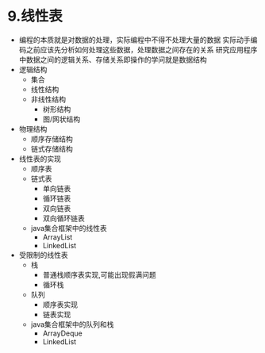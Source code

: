 # 9.线性表
- 编程的本质就是对数据的处理，实际编程中不得不处理大量的数据
实际动手编码之前应该先分析如何处理这些数据，处理数据之间存在的关系
研究应用程序中数据之间的逻辑关系、存储关系即操作的学问就是数据结构
- 逻辑结构
	- 集合
	- 线性结构
	- 非线性结构
		- 树形结构
		- 图/网状结构
- 物理结构
	- 顺序存储结构
	- 链式存储结构
- 线性表的实现
	- 顺序表
	- 链式表
		- 单向链表
		- 循环链表
		- 双向链表
		- 双向循环链表
	- java集合框架中的线性表
		- ArrayList
		- LinkedList
- 受限制的线性表
	- 栈
		- 普通栈顺序表实现,可能出现假满问题
		- 循环栈
	- 队列
		- 顺序表实现
		- 链表实现
	- java集合框架中的队列和栈
		- ArrayDeque
		- LinkedList
		

